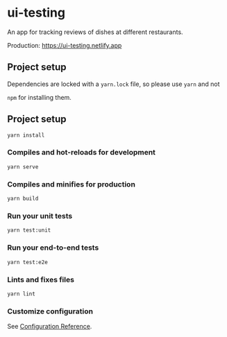  # ui-testing

An app for tracking reviews of dishes at different restaurants.

Production: <https://ui-testing.netlify.app>

 ## Project setup

Dependencies are locked with a `yarn.lock` file, so please use `yarn` and not

`npm` for installing them.


## Project setup
```
yarn install
```

### Compiles and hot-reloads for development
```
yarn serve
```

### Compiles and minifies for production
```
yarn build
```

### Run your unit tests
```
yarn test:unit
```

### Run your end-to-end tests
```
yarn test:e2e
```

### Lints and fixes files
```
yarn lint
```

### Customize configuration
See [Configuration Reference](https://cli.vuejs.org/config/).
